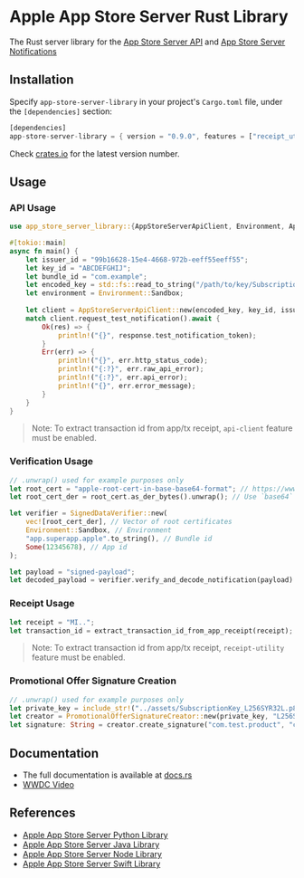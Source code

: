 # Apple App Store Server Rust Library
The Rust server library for the [App Store Server API](https://developer.apple.com/documentation/appstoreserverapi) and [App Store Server Notifications](https://developer.apple.com/documentation/appstoreservernotifications)

## Installation

Specify `app-store-server-library` in your project's `Cargo.toml` file, under the `[dependencies]` section:

```rust
[dependencies]
app-store-server-library = { version = "0.9.0", features = ["receipt_utility"] }
```
Check
[crates.io](https://crates.io/crates/app-store-server-library) for the latest version number.

## Usage

### API Usage

```rust
use app_store_server_library::{AppStoreServerApiClient, Environment, AppStoreApiResponse, APIError};

#[tokio::main]
async fn main() {
    let issuer_id = "99b16628-15e4-4668-972b-eeff55eeff55";
    let key_id = "ABCDEFGHIJ";
    let bundle_id = "com.example";
    let encoded_key = std::fs::read_to_string("/path/to/key/SubscriptionKey_ABCDEFGHIJ.p8").unwrap(); // Adjust the path accordingly
    let environment = Environment::Sandbox;
    
    let client = AppStoreServerApiClient::new(encoded_key, key_id, issuer_id, bundle_id, environment);
    match client.request_test_notification().await {
        Ok(res) => {
            println!("{}", response.test_notification_token);
        }
        Err(err) => {
            println!("{}", err.http_status_code);
            println!("{:?}", err.raw_api_error);
            println!("{:?}", err.api_error);
            println!("{}", err.error_message);
        }
    }
}
```
> Note: To extract transaction id from app/tx receipt, `api-client` feature must be enabled.

### Verification Usage

```rust
// .unwrap() used for example purposes only
let root_cert = "apple-root-cert-in-base-base64-format"; // https://www.apple.com/certificateauthority/AppleRootCA-G3.cer
let root_cert_der = root_cert.as_der_bytes().unwrap(); // Use `base64` crate to decode base64 string into bytes 

let verifier = SignedDataVerifier::new(
    vec![root_cert_der], // Vector of root certificates
    Environment::Sandbox, // Environment
    "app.superapp.apple".to_string(), // Bundle id
    Some(12345678), // App id
);

let payload = "signed-payload";
let decoded_payload = verifier.verify_and_decode_notification(payload).unwrap();
```

### Receipt Usage
```rust
let receipt = "MI..";
let transaction_id = extract_transaction_id_from_app_receipt(receipt);
```
> Note: To extract transaction id from app/tx receipt, `receipt-utility` feature must be enabled.

### Promotional Offer Signature Creation
```rust
// .unwrap() used for example purposes only
let private_key = include_str!("../assets/SubscriptionKey_L256SYR32L.p8");
let creator = PromotionalOfferSignatureCreator::new(private_key, "L256SYR32L".to_string(), "com.test.app".to_string()).unwrap();
let signature: String = creator.create_signature("com.test.product", "com.test.offer", uuid::Uuid::new_v4().to_string().as_str(), &uuid::Uuid::new_v4(), i64::try_from(system_timestamp()).unwrap()).unwrap();
```

## Documentation

* The full documentation is available at [docs.rs](https://docs.rs/app-store-server-library/)
* [WWDC Video](https://developer.apple.com/videos/play/wwdc2023/10143/)

## References

- [Apple App Store Server Python Library](https://github.com/apple/app-store-server-library-python)
- [Apple App Store Server Java Library](https://github.com/apple/app-store-server-library-java)
- [Apple App Store Server Node Library](https://github.com/apple/app-store-server-library-node)
- [Apple App Store Server Swift Library](https://github.com/apple/app-store-server-library-swift)
